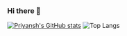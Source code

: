 ### Hi there 👋

[![Priyansh's GitHub stats](https://github-readme-stats.vercel.app/api?username=spriyansh&show_icons=true&theme=dark&show=reviews,discussions_started,discussions_answered,prs_merged,prs_merged_percentage)](https://github.com/spriyansh/github-readme-stats) ![Top Langs](https://github-readme-stats.vercel.app/api/top-langs/?username=spriyansh&hide_progress=true&theme=dark&langs_count=4&hide=javascript,html,css,tex,jupyter%20notebook&layout=compact)
